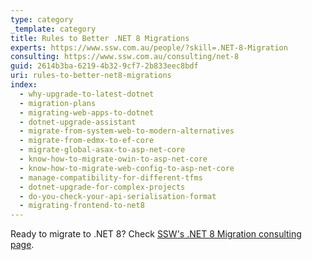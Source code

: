 ```yaml
---
type: category
_template: category
title: Rules to Better .NET 8 Migrations
experts: https://www.ssw.com.au/people/?skill=.NET-8-Migration
consulting: https://www.ssw.com.au/consulting/net-8
guid: 2614b3ba-6219-4b32-9cf7-2b833eec8bdf
uri: rules-to-better-net8-migrations
index:
  - why-upgrade-to-latest-dotnet
  - migration-plans
  - migrating-web-apps-to-dotnet
  - dotnet-upgrade-assistant
  - migrate-from-system-web-to-modern-alternatives
  - migrate-from-edmx-to-ef-core
  - migrate-global-asax-to-asp-net-core
  - know-how-to-migrate-owin-to-asp-net-core
  - know-how-to-migrate-web-config-to-asp-net-core
  - manage-compatibility-for-different-tfms
  - dotnet-upgrade-for-complex-projects
  - do-you-check-your-api-serialisation-format
  - migrating-frontend-to-net8
---
```


Ready to migrate to .NET 8? Check [SSW's .NET 8 Migration consulting page](https://ssw.com.au/consulting/net-8).

